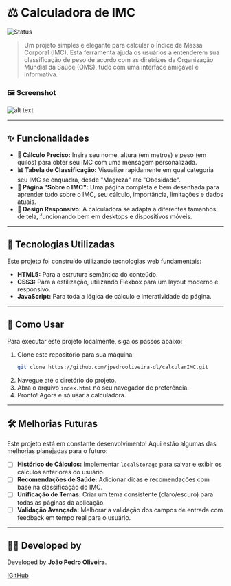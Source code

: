 # ⚖️ Calculadora de IMC

![Status](https://img.shields.io/badge/status-em%20desenvolvimento-yellow)

> Um projeto simples e elegante para calcular o Índice de Massa Corporal (IMC). Esta ferramenta ajuda os usuários a entenderem sua classificação de peso de acordo com as diretrizes da Organização Mundial da Saúde (OMS), tudo com uma interface amigável e informativa.

### 🖼️ Screenshot

![alt text](image.png)

---

## ✨ Funcionalidades

*   **🔢 Cálculo Preciso:** Insira seu nome, altura (em metros) e peso (em quilos) para obter seu IMC com uma mensagem personalizada.
*   **📊 Tabela de Classificação:** Visualize rapidamente em qual categoria seu IMC se enquadra, desde "Magreza" até "Obesidade".
*   **📖 Página "Sobre o IMC":** Uma página completa e bem desenhada para aprender tudo sobre o IMC, seu cálculo, importância, limitações e dados atuais.
*   **📱 Design Responsivo:** A calculadora se adapta a diferentes tamanhos de tela, funcionando bem em desktops e dispositivos móveis.

---

## 🚀 Tecnologias Utilizadas

Este projeto foi construído utilizando tecnologias web fundamentais:

*   **HTML5:** Para a estrutura semântica do conteúdo.
*   **CSS3:** Para a estilização, utilizando Flexbox para um layout moderno e responsivo.
*   **JavaScript:** Para toda a lógica de cálculo e interatividade da página.

---

## 🏁 Como Usar

Para executar este projeto localmente, siga os passos abaixo:

1.  Clone este repositório para sua máquina:
    ```bash
    git clone https://github.com/jpedrooliveira-dl/calcularIMC.git
    ```
2.  Navegue até o diretório do projeto.
3.  Abra o arquivo `index.html` no seu navegador de preferência.
4.  Pronto! Agora é só usar a calculadora.

---

## 🛠️ Melhorias Futuras

Este projeto está em constante desenvolvimento! Aqui estão algumas das melhorias planejadas para o futuro:

- [ ] **Histórico de Cálculos:** Implementar `localStorage` para salvar e exibir os cálculos anteriores do usuário.
- [ ] **Recomendações de Saúde:** Adicionar dicas e recomendações com base na classificação do IMC.
- [ ] **Unificação de Temas:** Criar um tema consistente (claro/escuro) para todas as páginas da aplicação.
- [ ] **Validação Avançada:** Melhorar a validação dos campos de entrada com feedback em tempo real para o usuário.

---

## 👨‍💻 Developed by

Developed by **João Pedro Oliveira**.

[!GitHub](https://github.com/jpedrooliveira-dl)

